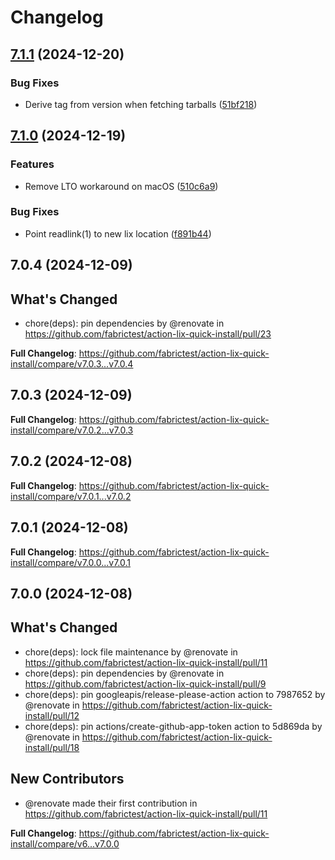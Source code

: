 # Changelog

## [7.1.1](https://github.com/fabrictest/action-lix-quick-install/compare/v7.1.0...v7.1.1) (2024-12-20)


### Bug Fixes

* Derive tag from version when fetching tarballs ([51bf218](https://github.com/fabrictest/action-lix-quick-install/commit/51bf218dfffb2c46b838c32871eee02398885acc))

## [7.1.0](https://github.com/fabrictest/action-lix-quick-install/compare/v7.0.4...v7.1.0) (2024-12-19)


### Features

* Remove LTO workaround on macOS ([510c6a9](https://github.com/fabrictest/action-lix-quick-install/commit/510c6a9b93da39323ae2e963f7ec1b93a3ecf91e))


### Bug Fixes

* Point readlink(1) to new lix location ([f891b44](https://github.com/fabrictest/action-lix-quick-install/commit/f891b44c65ca75f07df24e89369bf2fbf6897820))

## 7.0.4 (2024-12-09)

## What's Changed
* chore(deps): pin dependencies by @renovate in https://github.com/fabrictest/action-lix-quick-install/pull/23


**Full Changelog**: https://github.com/fabrictest/action-lix-quick-install/compare/v7.0.3...v7.0.4

## 7.0.3 (2024-12-09)

**Full Changelog**: https://github.com/fabrictest/action-lix-quick-install/compare/v7.0.2...v7.0.3

## 7.0.2 (2024-12-08)

**Full Changelog**: https://github.com/fabrictest/action-lix-quick-install/compare/v7.0.1...v7.0.2

## 7.0.1 (2024-12-08)

**Full Changelog**: https://github.com/fabrictest/action-lix-quick-install/compare/v7.0.0...v7.0.1

## 7.0.0 (2024-12-08)

## What's Changed
* chore(deps): lock file maintenance by @renovate in https://github.com/fabrictest/action-lix-quick-install/pull/11
* chore(deps): pin dependencies by @renovate in https://github.com/fabrictest/action-lix-quick-install/pull/9
* chore(deps): pin googleapis/release-please-action action to 7987652 by @renovate in https://github.com/fabrictest/action-lix-quick-install/pull/12
* chore(deps): pin actions/create-github-app-token action to 5d869da by @renovate in https://github.com/fabrictest/action-lix-quick-install/pull/18

## New Contributors
* @renovate made their first contribution in https://github.com/fabrictest/action-lix-quick-install/pull/11

**Full Changelog**: https://github.com/fabrictest/action-lix-quick-install/compare/v6...v7.0.0
